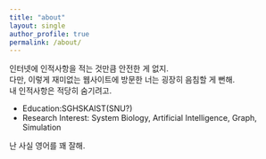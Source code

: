 ```yaml
---
title: "about"
layout: single
author_profile: true
permalink: /about/
---
```


인터넷에 인적사항을 적는 것만큼 안전한 게 없지.  
다만, 이렇게 재미없는 웹사이트에 방문한 너는 굉장히 음침할 게 뻔해.  
내 인적사항은 적당히 숨기려고.

- Education:SGHSKAIST(SNU?)
- Research Interest: System Biology, Artificial Intelligence, Graph, Simulation

난 사실 영어를 꽤 잘해.
